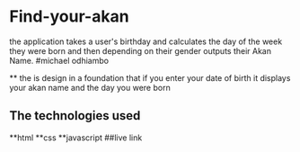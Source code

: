 # Find-your-akan
the application takes a user's birthday and calculates the day of the week they were born and then depending on their gender outputs their Akan Name. 
#michael odhiambo

** the is design in a foundation that if you enter your date of birth it displays your akan name and the day you were born 
## The technologies used
**html
**css
**javascript
##live link


